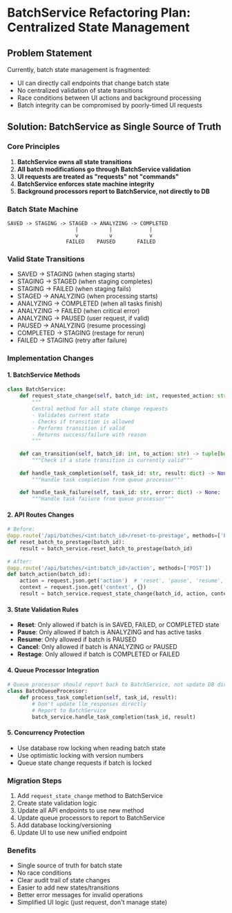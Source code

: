 # BatchService Refactoring Plan: Centralized State Management

## Problem Statement
Currently, batch state management is fragmented:
- UI can directly call endpoints that change batch state
- No centralized validation of state transitions
- Race conditions between UI actions and background processing
- Batch integrity can be compromised by poorly-timed UI requests

## Solution: BatchService as Single Source of Truth

### Core Principles
1. **BatchService owns all state transitions**
2. **All batch modifications go through BatchService validation**
3. **UI requests are treated as "requests" not "commands"**
4. **BatchService enforces state machine integrity**
5. **Background processors report to BatchService, not directly to DB**

### Batch State Machine
```
SAVED -> STAGING -> STAGED -> ANALYZING -> COMPLETED
                      |          |            |
                      v          v            v
                   FAILED    PAUSED       FAILED
```

### Valid State Transitions
- SAVED -> STAGING (when staging starts)
- STAGING -> STAGED (when staging completes)
- STAGING -> FAILED (when staging fails)
- STAGED -> ANALYZING (when processing starts)
- ANALYZING -> COMPLETED (when all tasks finish)
- ANALYZING -> FAILED (when critical error)
- ANALYZING -> PAUSED (user request, if valid)
- PAUSED -> ANALYZING (resume processing)
- COMPLETED -> STAGING (restage for rerun)
- FAILED -> STAGING (retry after failure)

### Implementation Changes

#### 1. BatchService Methods
```python
class BatchService:
    def request_state_change(self, batch_id: int, requested_action: str, context: dict) -> dict:
        """
        Central method for all state change requests
        - Validates current state
        - Checks if transition is allowed
        - Performs transition if valid
        - Returns success/failure with reason
        """
        
    def can_transition(self, batch_id: int, to_action: str) -> tuple[bool, str]:
        """Check if a state transition is currently valid"""
        
    def handle_task_completion(self, task_id: str, result: dict) -> None:
        """Handle task completion from queue processor"""
        
    def handle_task_failure(self, task_id: str, error: dict) -> None:
        """Handle task failure from queue processor"""
```

#### 2. API Routes Changes
```python
# Before:
@app.route('/api/batches/<int:batch_id>/reset-to-prestage', methods=['POST'])
def reset_batch_to_prestage(batch_id):
    result = batch_service.reset_batch_to_prestage(batch_id)
    
# After:
@app.route('/api/batches/<int:batch_id>/action', methods=['POST'])
def batch_action(batch_id):
    action = request.json.get('action')  # 'reset', 'pause', 'resume', etc.
    context = request.json.get('context', {})
    result = batch_service.request_state_change(batch_id, action, context)
```

#### 3. State Validation Rules
- **Reset**: Only allowed if batch is in SAVED, FAILED, or COMPLETED state
- **Pause**: Only allowed if batch is ANALYZING and has active tasks
- **Resume**: Only allowed if batch is PAUSED
- **Cancel**: Only allowed if batch is ANALYZING or PAUSED
- **Restage**: Only allowed if batch is COMPLETED or FAILED

#### 4. Queue Processor Integration
```python
# Queue processor should report back to BatchService, not update DB directly
class BatchQueueProcessor:
    def process_task_completion(self, task_id, result):
        # Don't update llm_responses directly
        # Report to BatchService
        batch_service.handle_task_completion(task_id, result)
```

#### 5. Concurrency Protection
- Use database row locking when reading batch state
- Use optimistic locking with version numbers
- Queue state change requests if batch is locked

### Migration Steps
1. Add `request_state_change` method to BatchService
2. Create state validation logic
3. Update all API endpoints to use new method
4. Update queue processors to report to BatchService
5. Add database locking/versioning
6. Update UI to use new unified endpoint

### Benefits
- Single source of truth for batch state
- No race conditions
- Clear audit trail of state changes
- Easier to add new states/transitions
- Better error messages for invalid operations
- Simplified UI logic (just request, don't manage state)